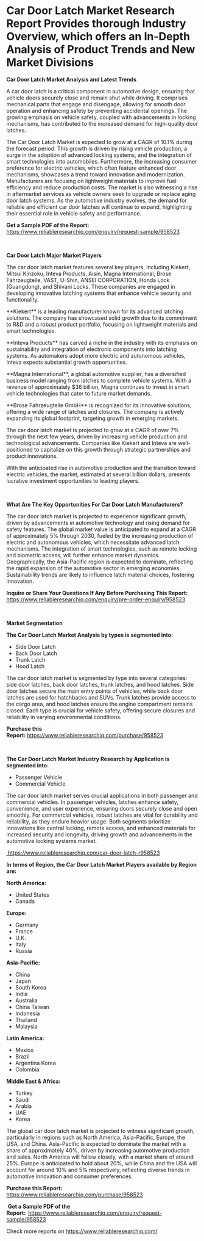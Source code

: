 <p><h1>Car Door Latch Market Research Report Provides thorough Industry Overview, which offers an In-Depth Analysis of Product Trends and New Market Divisions</h1></p><p><strong>Car Door Latch Market Analysis and Latest Trends</strong></p>
<p><p>A car door latch is a critical component in automotive design, ensuring that vehicle doors securely close and remain shut while driving. It comprises mechanical parts that engage and disengage, allowing for smooth door operation and enhancing safety by preventing accidental openings. The growing emphasis on vehicle safety, coupled with advancements in locking mechanisms, has contributed to the increased demand for high-quality door latches.</p><p>The Car Door Latch Market is expected to grow at a CAGR of 10.1% during the forecast period. This growth is driven by rising vehicle production, a surge in the adoption of advanced locking systems, and the integration of smart technologies into automobiles. Furthermore, the increasing consumer preference for electric vehicles, which often feature enhanced door mechanisms, showcases a trend toward innovation and modernization. Manufacturers are focusing on lightweight materials to improve fuel efficiency and reduce production costs. The market is also witnessing a rise in aftermarket services as vehicle owners seek to upgrade or replace aging door latch systems. As the automotive industry evolves, the demand for reliable and efficient car door latches will continue to expand, highlighting their essential role in vehicle safety and performance.</p></p>
<p><strong>Get a Sample PDF of the Report:&nbsp;</strong> <a href="https://www.reliableresearchiq.com/enquiry/request-sample/958523?utm_campaign=2471&utm_medium=2&utm_source=Github&utm_content=ia&utm_term=17022025&utm_id=car-door-latch">https://www.reliableresearchiq.com/enquiry/request-sample/958523</a></p>
<p>&nbsp;</p>
<p><strong>Car Door Latch Major Market Players</strong></p>
<p><p>The car door latch market features several key players, including Kiekert, Mitsui Kinzoku, Inteva Products, Aisin, Magna International, Brose Fahrzeugteile, VAST, U-Shin, ANSEI CORPORATION, Honda Lock (Guangdong), and Shivani Locks. These companies are engaged in developing innovative latching systems that enhance vehicle security and functionality.</p><p>**Kiekert** is a leading manufacturer known for its advanced latching solutions. The company has showcased solid growth due to its commitment to R&D and a robust product portfolio, focusing on lightweight materials and smart technologies. </p><p>**Inteva Products** has carved a niche in the industry with its emphasis on sustainability and integration of electronic components into latching systems. As automakers adopt more electric and autonomous vehicles, Inteva expects substantial growth opportunities.</p><p>**Magna International**, a global automotive supplier, has a diversified business model ranging from latches to complete vehicle systems. With a revenue of approximately $36 billion, Magna continues to invest in smart vehicle technologies that cater to future market demands.</p><p>**Brose Fahrzeugteile GmbH** is recognized for its innovative solutions, offering a wide range of latches and closures. The company is actively expanding its global footprint, targeting growth in emerging markets.</p><p>The car door latch market is projected to grow at a CAGR of over 7% through the next few years, driven by increasing vehicle production and technological advancements. Companies like Kiekert and Inteva are well-positioned to capitalize on this growth through strategic partnerships and product innovations.</p><p>With the anticipated rise in automotive production and the transition toward electric vehicles, the market, estimated at several billion dollars, presents lucrative investment opportunities to leading players.</p></p>
<p>&nbsp;</p>
<p><strong>What Are The Key Opportunities For Car Door Latch Manufacturers?</strong></p>
<p><p>The car door latch market is projected to experience significant growth, driven by advancements in automotive technology and rising demand for safety features. The global market value is anticipated to expand at a CAGR of approximately 5% through 2030, fueled by the increasing production of electric and autonomous vehicles, which necessitate advanced latch mechanisms. The integration of smart technologies, such as remote locking and biometric access, will further enhance market dynamics. Geographically, the Asia-Pacific region is expected to dominate, reflecting the rapid expansion of the automotive sector in emerging economies. Sustainability trends are likely to influence latch material choices, fostering innovation.</p></p>
<p><strong>Inquire or Share Your Questions If Any Before Purchasing This Report:</strong> <a href="https://www.reliableresearchiq.com/enquiry/pre-order-enquiry/958523?utm_campaign=2471&utm_medium=2&utm_source=Github&utm_content=ia&utm_term=17022025&utm_id=car-door-latch">https://www.reliableresearchiq.com/enquiry/pre-order-enquiry/958523</a></p>
<p>&nbsp;</p>
<p><strong>Market Segmentation</strong></p>
<p><strong>The Car Door Latch Market Analysis by types is segmented into:</strong></p>
<p><ul><li>Side Door Latch</li><li>Back Door Latch</li><li>Trunk Latch</li><li>Hood Latch</li></ul></p>
<p><p>The car door latch market is segmented by type into several categories: side door latches, back door latches, trunk latches, and hood latches. Side door latches secure the main entry points of vehicles, while back door latches are used for hatchbacks and SUVs. Trunk latches provide access to the cargo area, and hood latches ensure the engine compartment remains closed. Each type is crucial for vehicle safety, offering secure closures and reliability in varying environmental conditions.</p></p>
<p><strong>Purchase this Report:&nbsp;</strong><a href="https://www.reliableresearchiq.com/purchase/958523?utm_campaign=2471&utm_medium=2&utm_source=Github&utm_content=ia&utm_term=17022025&utm_id=car-door-latch">https://www.reliableresearchiq.com/purchase/958523</a></p>
<p>&nbsp;</p>
<p><strong>The Car Door Latch Market Industry Research by Application is segmented into:</strong></p>
<p><ul><li>Passenger Vehicle</li><li>Commercial Vehicle</li></ul></p>
<p><p>The car door latch market serves crucial applications in both passenger and commercial vehicles. In passenger vehicles, latches enhance safety, convenience, and user experience, ensuring doors securely close and open smoothly. For commercial vehicles, robust latches are vital for durability and reliability, as they endure heavier usage. Both segments prioritize innovations like central locking, remote access, and enhanced materials for increased security and longevity, driving growth and advancements in the automotive locking systems market.</p></p>
<p><a href="https://www.reliableresearchiq.com/car-door-latch-r958523?utm_campaign=2471&utm_medium=2&utm_source=Github&utm_content=ia&utm_term=17022025&utm_id=car-door-latch">&nbsp;https://www.reliableresearchiq.com/car-door-latch-r958523</a></p>
<p><strong>In terms of Region, the Car Door Latch Market Players available by Region are:</strong></p>
<p>
    <p> <strong> North America: </strong>
        <ul>
            <li>United States</li>
            <li>Canada</li>
        </ul>
        </p> 
    <p> <strong> Europe: </strong>
        <ul>
            <li>Germany</li>
            <li>France</li>
            <li>U.K.</li>
            <li>Italy</li>
            <li>Russia</li>
        </ul>
        </p> 
    <p> <strong> Asia-Pacific: </strong>
        <ul>
            <li>China</li>
            <li>Japan</li>
            <li>South Korea</li>
            <li>India</li>
            <li>Australia</li>
            <li>China Taiwan</li>
            <li>Indonesia</li>
            <li>Thailand</li>
            <li>Malaysia</li>
        </ul>
        </p> 
    <p> <strong> Latin America: </strong>
        <ul>
            <li>Mexico</li>
            <li>Brazil</li>
            <li>Argentina Korea</li>
            <li>Colombia</li>
        </ul>
        </p> 
    <p> <strong> Middle East & Africa: </strong>
        <ul>
            <li>Turkey</li>
            <li>Saudi</li>
            <li>Arabia</li>
            <li>UAE</li>
            <li>Korea</li>
        </ul>
    </p>
    </p>
<p><p>The global car door latch market is projected to witness significant growth, particularly in regions such as North America, Asia-Pacific, Europe, the USA, and China. Asia-Pacific is expected to dominate the market with a share of approximately 40%, driven by increasing automotive production and sales. North America will follow closely, with a market share of around 25%. Europe is anticipated to hold about 20%, while China and the USA will account for around 10% and 5% respectively, reflecting diverse trends in automotive innovation and consumer preferences.</p></p>
<p><strong>Purchase this Report: </strong><a href="https://www.reliableresearchiq.com/purchase/958523?utm_campaign=2471&utm_medium=2&utm_source=Github&utm_content=ia&utm_term=17022025&utm_id=car-door-latch">https://www.reliableresearchiq.com/purchase/958523</a></p>
<p>&nbsp;<strong>Get a Sample PDF of the Report:&nbsp;&nbsp;</strong><a href="https://www.reliableresearchiq.com/enquiry/request-sample/958523?utm_campaign=2471&utm_medium=2&utm_source=Github&utm_content=ia&utm_term=17022025&utm_id=car-door-latch">https://www.reliableresearchiq.com/enquiry/request-sample/958523</a></p>
<p><strong></strong></p>
<p>Check more reports on <a href="https://www.reliableresearchiq.com/?utm_campaign=2471&utm_medium=2&utm_source=Github&utm_content=ia&utm_term=17022025&utm_id=car-door-latch">https://www.reliableresearchiq.com/</a></p>